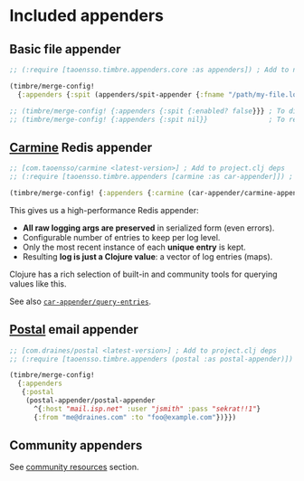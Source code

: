 # Included appenders

## Basic file appender

```clojure
;; (:require [taoensso.timbre.appenders.core :as appenders]) ; Add to ns

(timbre/merge-config!
  {:appenders {:spit (appenders/spit-appender {:fname "/path/my-file.log"})}})

;; (timbre/merge-config! {:appenders {:spit {:enabled? false}}} ; To disable
;; (timbre/merge-config! {:appenders {:spit nil}}               ; To remove entirely
```

## [Carmine](https://github.com/taoensso/carmine) Redis appender

```clojure
;; [com.taoensso/carmine <latest-version>] ; Add to project.clj deps
;; (:require [taoensso.timbre.appenders [carmine :as car-appender]]) ; Add to ns

(timbre/merge-config! {:appenders {:carmine (car-appender/carmine-appender)}})
```

This gives us a high-performance Redis appender:

 * **All raw logging args are preserved** in serialized form (even errors).
 * Configurable number of entries to keep per log level.
 * Only the most recent instance of each **unique entry** is kept.
 * Resulting **log is just a Clojure value**: a vector of log entries (maps).

Clojure has a rich selection of built-in and community tools for querying values like this. 

See also [`car-appender/query-entries`](https://taoensso.github.io/timbre/taoensso.timbre.appenders.carmine.html#var-query-entries).

## [Postal](https://github.com/drewr/postal) email appender

```clojure
;; [com.draines/postal <latest-version>] ; Add to project.clj deps
;; (:require [taoensso.timbre.appenders (postal :as postal-appender)]) ; Add to ns

(timbre/merge-config!
  {:appenders
   {:postal
    (postal-appender/postal-appender
      ^{:host "mail.isp.net" :user "jsmith" :pass "sekrat!!1"}
      {:from "me@draines.com" :to "foo@example.com"})}})
```

## Community appenders

See [community resources](./3-Community-resources) section.